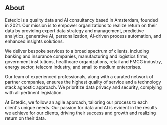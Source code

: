 ## About

<!--

**Here are some ideas to get you started:**

🙋‍♀️ A short introduction - what is your organization all about?
🌈 Contribution guidelines - how can the community get involved?
👩‍💻 Useful resources - where can the community find your docs? Is there anything else the community should know?
🍿 Fun facts - what does your team eat for breakfast?
🧙 Remember, you can do mighty things with the power of [Markdown](https://docs.github.com/github/writing-on-github/getting-started-with-writing-and-formatting-on-github/basic-writing-and-formatting-syntax)
-->
Estedic is a quality data and AI consultancy based in Amsterdam, founded in 2021. Our mission is to empower organizations to realize return on their data by providing expert data strategy and management, predictive analytics, generative AI, personalization, AI-driven process automation, and enhanced insights solutions.

We deliver bespoke services to a broad spectrum of clients, including banking and insurance companies, manufacturing and logistics firms, government institutions, healthcare organizations, retail and FMCG industry, energy sector, telecom industry, and small to medium enterprises.

Our team of experienced professionals, along with a curated network of partner companies, ensures the highest quality of service and a technology stack agnostic approach. We prioritize data privacy and security, complying with all pertinent legislation.

At Estedic, we follow an agile approach, tailoring our process to each client's unique needs. Our passion for data and AI is evident in the results we achieve for our clients, driving their success and growth and realizing return on their data.
